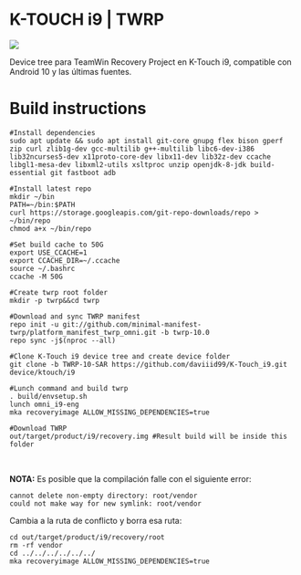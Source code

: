 # K-TOUCH i9 | TWRP

<img src="https://github.com/daviiid99/K-Touch_i9/blob/main/PXL_20210309_010217459.jpg">

Device tree para TeamWin Recovery Project en K-Touch i9, compatible con Android 10 y las últimas fuentes.


# Build instructions

```
#Install dependencies
sudo apt update && sudo apt install git-core gnupg flex bison gperf zip curl zlib1g-dev gcc-multilib g++-multilib libc6-dev-i386 lib32ncurses5-dev x11proto-core-dev libx11-dev lib32z-dev ccache libgl1-mesa-dev libxml2-utils xsltproc unzip openjdk-8-jdk build-essential git fastboot adb

#Install latest repo
mkdir ~/bin
PATH=~/bin:$PATH
curl https://storage.googleapis.com/git-repo-downloads/repo > ~/bin/repo
chmod a+x ~/bin/repo

#Set build cache to 50G
export USE_CCACHE=1
export CCACHE_DIR=~/.ccache
source ~/.bashrc
ccache -M 50G

#Create twrp root folder
mkdir -p twrp&&cd twrp

#Download and sync TWRP manifest
repo init -u git://github.com/minimal-manifest-twrp/platform_manifest_twrp_omni.git -b twrp-10.0
repo sync -j$(nproc --all)

#Clone K-Touch i9 device tree and create device folder
git clone -b TWRP-10-SAR https://github.com/daviiid99/K-Touch_i9.git device/ktouch/i9

#Lunch command and build twrp
. build/envsetup.sh
lunch omni_i9-eng
mka recoveryimage ALLOW_MISSING_DEPENDENCIES=true 

#Download TWRP 
out/target/product/i9/recovery.img #Result build will be inside this folder
```
<br/>

<b>NOTA:</b>
Es posible que la compilación falle con el siguiente error:
```
cannot delete non-empty directory: root/vendor
could not make way for new symlink: root/vendor
```
Cambia a la ruta de conflicto y borra esa ruta:
```
cd out/target/product/i9/recovery/root
rm -rf vendor
cd ../../../../../../
mka recoveryimage ALLOW_MISSING_DEPENDENCIES=true 
